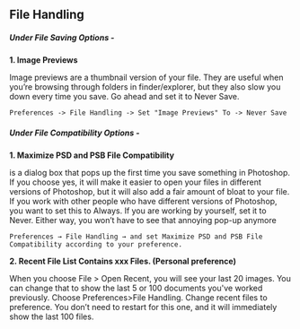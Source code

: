## File Handling
##### Under File Saving Options - 

**1. Image Previews**

Image previews are a thumbnail version of your file. They are useful when you’re browsing through folders in finder/explorer, but they also slow you down every time you save. Go ahead and set it to Never Save.

    Preferences -> File Handling -> Set "Image Previews" To -> Never Save

##### Under File Compatibility Options -

**1. Maximize PSD and PSB File Compatibility**

is a dialog box that pops up the first time you save something in Photoshop. If you choose yes, it will make it easier to open your files in different versions of Photoshop, but it will also add a fair amount of bloat to your file.
If you work with other people who have different versions of Photoshop, you want to set this to Always. If you are working by yourself, set it to Never. Either way, you won’t have to see that annoying pop-up anymore

    Preferences → File Handling → and set Maximize PSD and PSB File Compatibility according to your preference.

**2. Recent File List Contains xxx Files. (Personal preference)**

When you choose File > Open Recent, you will see your last 20 images. You can change that to show the last 5 or 100 documents you've worked previously.
Choose Preferences>File Handling.
Change recent files to preference. You don’t need to restart for this one, and it will immediately show the last 100 files.


